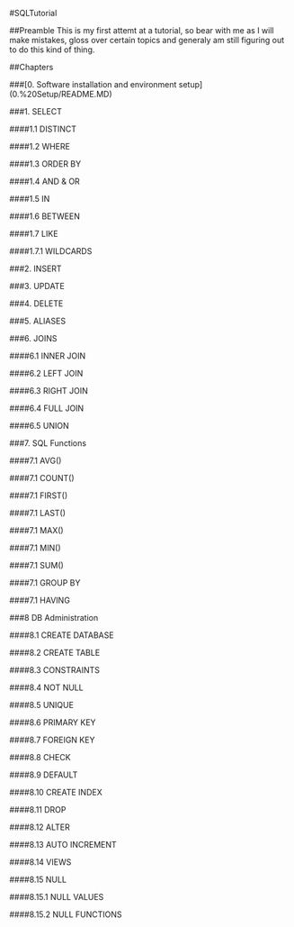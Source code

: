 #SQLTutorial

##Preamble
This is my first attemt at a tutorial, so bear with me as I will make mistakes, gloss over certain topics and generaly am still figuring out to do this kind of thing.

##Chapters

###[0. Software installation and environment setup] (0.%20Setup/README.MD)

###1. SELECT

####1.1 DISTINCT

####1.2 WHERE

####1.3 ORDER BY

####1.4 AND & OR

####1.5 IN

####1.6 BETWEEN

####1.7 LIKE

####1.7.1 WILDCARDS

###2. INSERT

###3. UPDATE

###4. DELETE

###5. ALIASES

###6. JOINS

####6.1 INNER JOIN

####6.2 LEFT JOIN

####6.3 RIGHT JOIN

####6.4 FULL JOIN

####6.5 UNION

###7. SQL Functions

####7.1 AVG()

####7.1 COUNT()

####7.1 FIRST()

####7.1 LAST()

####7.1 MAX()

####7.1 MIN()

####7.1 SUM()

####7.1 GROUP BY

####7.1 HAVING

###8 DB Administration

####8.1 CREATE DATABASE

####8.2 CREATE TABLE

####8.3 CONSTRAINTS

####8.4 NOT NULL

####8.5 UNIQUE

####8.6 PRIMARY KEY

####8.7 FOREIGN KEY

####8.8 CHECK

####8.9 DEFAULT

####8.10 CREATE INDEX

####8.11 DROP

####8.12 ALTER

####8.13 AUTO INCREMENT

####8.14 VIEWS

####8.15 NULL

####8.15.1 NULL VALUES

####8.15.2 NULL FUNCTIONS
